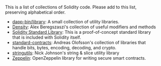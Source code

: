 <!-- TITLE: Solidity Collections -->

This is a list of collections of Solidity code. Please add to this list, preserving alphabetical order.

* [dapp-bin/library](https://github.com/ethereum/dapp-bin/tree/master/library): A small collection of utility libraries.
* [Density](https://github.com/axic/density): Alex Beregszaszi's collection of useful modifiers and methods
* [Solidity Standard Library](Solidity-standard-library): This is a proof-of-concept standard library that is included with Solidity itself.
* [standard-contracts](https://github.com/androlo/standard-contracts/): Andreas Olofsson's collection of libraries that handle bits, bytes, encoding, decoding, and crypto.
* [stringutils](https://github.com/Arachnid/solidity-stringutils): Nick Johnson's string & slice utility library
* [Zeppelin](https://github.com/OpenZeppelin/zeppelin-solidity): OpenZeppelin library for writing secure smart contracts. 
